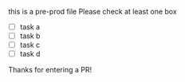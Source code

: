 this is a pre-prod file
Please check at least one box
<!-- required_checkboxes:ge:1 -->
- [ ] task a
- [ ] task b
- [ ] task c
- [ ] task d
<!-- end required_checkboxes -->

Thanks for entering a PR!
